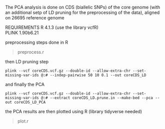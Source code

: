 The PCA analysis is done on CDS (biallelic SNPs) of the core genome (with an additional setp of LD pruning for the preprocessing of the data), aligned on 26695 reference genome

REQUIREMENTS
R 4.1.3 (use the library vcfR)  
PLINK 1.90b6.21  

preprocessing steps done in R
> preprocess.r

then LD pruning step
```
plink --vcf coreCDS.vcf.gz --double-id --allow-extra-chr --set-missing-var-ids @:# --indep-pairwise 50 10 0.1 --out coreCDS_LD
```

and finally the PCA
```
plink --vcf coreCDS.vcf.gz --double-id --allow-extra-chr --set-missing-var-ids @:# --extract coreCDS_LD.prune.in --make-bed --pca --out coreCDS_LD_PCA
```

the PCA results are then plotted using R (library tidyverse needed)
> plot.r
